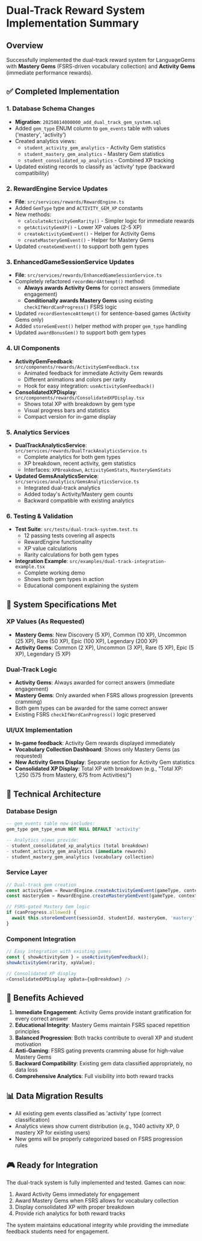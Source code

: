 # Dual-Track Reward System Implementation Summary

## Overview
Successfully implemented the dual-track reward system for LanguageGems with **Mastery Gems** (FSRS-driven vocabulary collection) and **Activity Gems** (immediate performance rewards).

## ✅ Completed Implementation

### 1. Database Schema Changes
- **Migration**: `20250814000000_add_dual_track_gem_system.sql`
- Added `gem_type` ENUM column to `gem_events` table with values ('mastery', 'activity')
- Created analytics views:
  - `student_activity_gem_analytics` - Activity Gem statistics
  - `student_mastery_gem_analytics` - Mastery Gem statistics  
  - `student_consolidated_xp_analytics` - Combined XP tracking
- Updated existing records to classify as 'activity' type (backward compatibility)

### 2. RewardEngine Service Updates
- **File**: `src/services/rewards/RewardEngine.ts`
- Added `GemType` type and `ACTIVITY_GEM_XP` constants
- New methods:
  - `calculateActivityGemRarity()` - Simpler logic for immediate rewards
  - `getActivityGemXP()` - Lower XP values (2-5 XP)
  - `createActivityGemEvent()` - Helper for Activity Gems
  - `createMasteryGemEvent()` - Helper for Mastery Gems
- Updated `createGemEvent()` to support both gem types

### 3. EnhancedGameSessionService Updates
- **File**: `src/services/rewards/EnhancedGameSessionService.ts`
- Completely refactored `recordWordAttempt()` method:
  - **Always awards Activity Gems** for correct answers (immediate engagement)
  - **Conditionally awards Mastery Gems** using existing `checkIfWordCanProgress()` FSRS logic
- Updated `recordSentenceAttempt()` for sentence-based games (Activity Gems only)
- Added `storeGemEvent()` helper method with proper `gem_type` handling
- Updated `awardBonusGem()` to support both gem types

### 4. UI Components
- **ActivityGemFeedback**: `src/components/rewards/ActivityGemFeedback.tsx`
  - Animated feedback for immediate Activity Gem rewards
  - Different animations and colors per rarity
  - Hook for easy integration: `useActivityGemFeedback()`
- **ConsolidatedXPDisplay**: `src/components/rewards/ConsolidatedXPDisplay.tsx`
  - Shows total XP with breakdown by gem type
  - Visual progress bars and statistics
  - Compact version for in-game display

### 5. Analytics Services
- **DualTrackAnalyticsService**: `src/services/rewards/DualTrackAnalyticsService.ts`
  - Complete analytics for both gem types
  - XP breakdown, recent activity, gem statistics
  - Interfaces: `XPBreakdown`, `ActivityGemStats`, `MasteryGemStats`
- **Updated GemsAnalyticsService**: `src/services/analytics/GemsAnalyticsService.ts`
  - Integrated dual-track analytics
  - Added today's Activity/Mastery gem counts
  - Backward compatible with existing analytics

### 6. Testing & Validation
- **Test Suite**: `src/tests/dual-track-system.test.ts`
  - 12 passing tests covering all aspects
  - RewardEngine functionality
  - XP value calculations
  - Rarity calculations for both gem types
- **Integration Example**: `src/examples/dual-track-integration-example.tsx`
  - Complete working demo
  - Shows both gem types in action
  - Educational component explaining the system

## 🎯 System Specifications Met

### XP Values (As Requested)
- **Mastery Gems**: New Discovery (5 XP), Common (10 XP), Uncommon (25 XP), Rare (50 XP), Epic (100 XP), Legendary (200 XP)
- **Activity Gems**: Common (2 XP), Uncommon (3 XP), Rare (5 XP), Epic (5 XP), Legendary (5 XP)

### Dual-Track Logic
- **Activity Gems**: Always awarded for correct answers (immediate engagement)
- **Mastery Gems**: Only awarded when FSRS allows progression (prevents cramming)
- Both gem types can be awarded for the same correct answer
- Existing FSRS `checkIfWordCanProgress()` logic preserved

### UI/UX Implementation
- **In-game feedback**: Activity Gem rewards displayed immediately
- **Vocabulary Collection Dashboard**: Shows only Mastery Gems (as requested)
- **New Activity Gems Display**: Separate section for Activity Gem statistics
- **Consolidated XP Display**: Total XP with breakdown (e.g., "Total XP: 1,250 (575 from Mastery, 675 from Activities)")

## 🔧 Technical Architecture

### Database Design
```sql
-- gem_events table now includes:
gem_type gem_type_enum NOT NULL DEFAULT 'activity'

-- Analytics views provide:
- student_consolidated_xp_analytics (total breakdown)
- student_activity_gem_analytics (immediate rewards)
- student_mastery_gem_analytics (vocabulary collection)
```

### Service Layer
```typescript
// Dual-track gem creation
const activityGem = RewardEngine.createActivityGemEvent(gameType, context);
const masteryGem = RewardEngine.createMasteryGemEvent(gameType, context);

// FSRS-gated Mastery Gem logic
if (canProgress.allowed) {
  await this.storeGemEvent(sessionId, studentId, masteryGem, 'mastery');
}
```

### Component Integration
```typescript
// Easy integration with existing games
const { showActivityGem } = useActivityGemFeedback();
showActivityGem(rarity, xpValue);

// Consolidated XP display
<ConsolidatedXPDisplay xpData={xpBreakdown} />
```

## 🚀 Benefits Achieved

1. **Immediate Engagement**: Activity Gems provide instant gratification for every correct answer
2. **Educational Integrity**: Mastery Gems maintain FSRS spaced repetition principles
3. **Balanced Progression**: Both tracks contribute to overall XP and student motivation
4. **Anti-Gaming**: FSRS gating prevents cramming abuse for high-value Mastery Gems
5. **Backward Compatibility**: Existing gem data classified appropriately, no data loss
6. **Comprehensive Analytics**: Full visibility into both reward tracks

## 📊 Data Migration Results
- All existing gem events classified as 'activity' type (correct classification)
- Analytics views show current distribution (e.g., 1040 activity XP, 0 mastery XP for existing users)
- New gems will be properly categorized based on FSRS progression rules

## 🎮 Ready for Integration
The dual-track system is fully implemented and tested. Games can now:
1. Award Activity Gems immediately for engagement
2. Award Mastery Gems when FSRS allows for vocabulary collection
3. Display consolidated XP with proper breakdown
4. Provide rich analytics for both reward tracks

The system maintains educational integrity while providing the immediate feedback students need for engagement.
